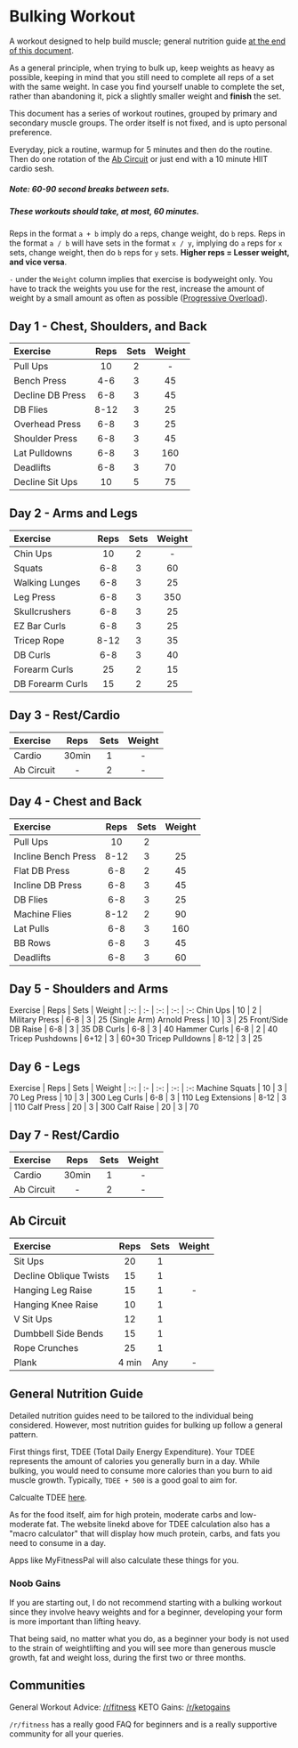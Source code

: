 # Bulking Workout

A workout designed to help build muscle; general nutrition guide [at the end of this document](#general-nutrition-guide).

As a general principle, when trying to bulk up, keep weights as heavy as possible, keeping in mind that you still need to complete all reps of a set with the same weight. In case you find yourself unable to complete the set, rather than abandoning it, pick a slightly smaller weight and **finish** the set.

This document has a series of workout routines, grouped by primary and secondary muscle groups. The order itself is not fixed, and is upto personal preference.

Everyday, pick a routine, warmup for 5 minutes and then do the routine. Then do one rotation of the [Ab Circuit](#ab-circuit) or just end with a 10 minute HIIT cardio sesh.

##### Note: 60-90 second breaks between sets.
##### These workouts should take, at most, 60 minutes.

Reps in the format `a + b` imply do `a` reps, change weight, do `b` reps.
Reps in the format `a / b` will have sets in the format `x / y`, implying do `a` reps for `x` sets, change weight, then do `b` reps for `y` sets. **Higher reps = Lesser weight, and vice versa**.

`-` under the `Weight` column implies that exercise is bodyweight only. You have to track the weights you use for the rest, increase the amount of weight by a small amount as often as possible ([Progressive Overload](https://en.wikipedia.org/wiki/Progressive_overload)).



## Day 1 - Chest, Shoulders, and Back

Exercise | Reps | Sets | Weight
:- | :-: | :-: | :-:
Pull Ups | 10 | 2 | -
Bench Press | 4-6 | 3 | 45 
Decline DB Press | 6-8 | 3 | 45
DB Flies | 8-12 | 3 | 25
Overhead Press | 6-8 | 3 | 25
Shoulder Press | 6-8 | 3 | 45
Lat Pulldowns | 6-8 | 3 | 160
Deadlifts | 6-8 | 3 | 70
Decline Sit Ups | 10 | 5 | 75


## Day 2 - Arms and Legs

Exercise | Reps | Sets | Weight
:- | :-: | :-: | :-:
Chin Ups | 10 | 2 | -
Squats | 6-8 | 3 | 60
Walking Lunges | 6-8 | 3 | 25
Leg Press | 6-8 | 3 | 350
Skullcrushers | 6-8 | 3 | 25
EZ Bar Curls | 6-8 | 3 | 25
Tricep Rope | 8-12 | 3 | 35
DB Curls | 6-8 | 3 | 40
Forearm Curls | 25 | 2 | 15
DB Forearm Curls | 15 | 2 | 25


## Day 3 - Rest/Cardio

Exercise | Reps | Sets | Weight
:- | :-: | :-: | :-:
Cardio | 30min | 1 | -
Ab Circuit | - | 2 | -


## Day 4 - Chest and Back

Exercise | Reps | Sets | Weight
:- | :-: | :-: | :-:
Pull Ups | 10 | 2 | 
Incline Bench Press | 8-12 | 3 | 25
Flat DB Press | 6-8 | 2 | 45
Incline DB Press | 6-8 | 3 | 45
DB Flies | 6-8 | 3 | 25
Machine Flies | 8-12 | 2 | 90
Lat Pulls | 6-8 | 3 | 160
BB Rows | 6-8 | 3 | 45
Deadlifts | 6-8 | 3 | 60


## Day 5 - Shoulders and Arms

Exercise | Reps | Sets | Weight
| :-: | :- | :-: | :-: | :-:
Chin Ups | 10 | 2 |
Military Press | 6-8 | 3 | 25
(Single Arm) Arnold Press | 10 | 3 | 25
Front/Side DB Raise | 6-8 | 3 | 35
DB Curls | 6-8 | 3 | 40
Hammer Curls | 6-8 | 2 | 40
Tricep Pushdowns | 6+12 | 3 | 60+30
Tricep Pulldowns | 8-12 | 3 | 25


## Day 6 - Legs 

Exercise | Reps | Sets | Weight
| :-: | :- | :-: | :-: | :-:
Machine Squats | 10 | 3 | 70
Leg Press | 10 | 3 | 300
Leg Curls | 6-8 | 3 | 110
Leg Extensions | 8-12 | 3 | 110
Calf Press | 20 | 3 | 300
Calf Raise | 20 | 3 | 70


## Day 7 - Rest/Cardio

Exercise | Reps | Sets | Weight
:- | :-: | :-: | :-:
Cardio | 30min | 1 | -
Ab Circuit | - | 2 | -


## Ab Circuit

Exercise | Reps | Sets | Weight
:- | :-: | :-: | :-:
Sit Ups | 20 | 1 | 
Decline Oblique Twists | 15 | 1 | 
Hanging Leg Raise | 15 | 1 | -
Hanging Knee Raise | 10 | 1 | 
V Sit Ups | 12 | 1 | 
Dumbbell Side Bends | 15 | 1 | 
Rope Crunches | 25 | 1 | 
Plank | 4 min | Any | -


## General Nutrition Guide

Detailed nutrition guides need to be tailored to the individual being considered. However, most nutrition guides for bulking up follow a general pattern.

First things first, TDEE (Total Daily Energy Expenditure). Your TDEE represents the amount of calories you generally burn in a day. While bulking, you would need to consume more calories than you burn to aid muscle growth. Typically, `TDEE + 500` is a good goal to aim for.

Calcualte TDEE [here](https://www.iifym.com/tdee-calculator/).

As for the food itself, aim for high protein, moderate carbs and low-moderate fat. The website linekd above for TDEE calculation also has a "macro calculator" that will display how much protein, carbs, and fats you need to consume in a day.

Apps like MyFitnessPal will also calculate these things for you.


### Noob Gains

If you are starting out, I do not recommend starting with a bulking workout since they involve heavy weights and for a beginner, developing your form is more important than lifting heavy.

That being said, no matter what you do, as a beginner your body is not used to the strain of weightlifting and you will see more than generous muscle growth, fat and weight loss, during the first two or three months.

## Communities 

General Workout Advice: [/r/fitness](https://www.reddit.com/r/fitness/)
KETO Gains: [/r/ketogains](https://www.reddit.com/r/ketogains/)

`/r/fitness` has a really good FAQ for beginners and is a really supportive community for all your queries.